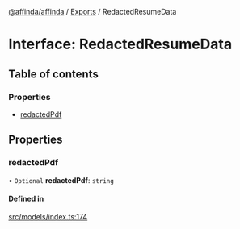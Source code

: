 [@affinda/affinda](../README.md) / [Exports](../modules.md) / RedactedResumeData

# Interface: RedactedResumeData

## Table of contents

### Properties

- [redactedPdf](RedactedResumeData.md#redactedpdf)

## Properties

### redactedPdf

• `Optional` **redactedPdf**: `string`

#### Defined in

[src/models/index.ts:174](https://github.com/affinda/affinda-typescript/blob/12596da/src/models/index.ts#L174)

